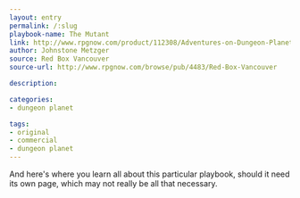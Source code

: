 ```yaml
---
layout: entry
permalink: /:slug
playbook-name: The Mutant
link: http://www.rpgnow.com/product/112308/Adventures-on-Dungeon-Planet
author: Johnstone Metzger
source: Red Box Vancouver
source-url: http://www.rpgnow.com/browse/pub/4483/Red-Box-Vancouver

description:

categories:
- dungeon planet

tags:
- original
- commercial
- dungeon planet
---
```


And here's where you learn all about this particular playbook, should it need its own page, which may not really be all that necessary.
